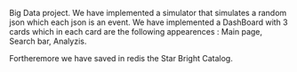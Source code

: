 Big Data project.
We have implemented a simulator that simulates a random json which each json is an event.
We have implemented a DashBoard with 3 cards which in each card are the following appearences :
Main page,
Search bar,
Analyzis.

Fortheremore we have saved in redis the Star Bright Catalog.
